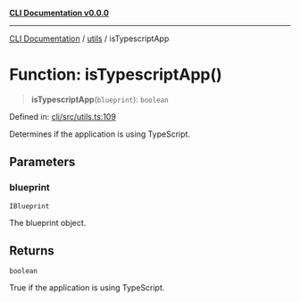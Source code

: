 [**CLI Documentation v0.0.0**](../../README.md)

***

[CLI Documentation](../../modules.md) / [utils](../README.md) / isTypescriptApp

# Function: isTypescriptApp()

> **isTypescriptApp**(`blueprint`): `boolean`

Defined in: [cli/src/utils.ts:109](https://github.com/stonemjs/cli/blob/918c4879f2a7715f30d46038936ca1a10bb41202/src/utils.ts#L109)

Determines if the application is using TypeScript.

## Parameters

### blueprint

`IBlueprint`

The blueprint object.

## Returns

`boolean`

True if the application is using TypeScript.
